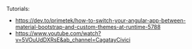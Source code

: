 Tutorials:

- https://dev.to/primetek/how-to-switch-your-angular-app-between-material-bootstrap-and-custom-themes-at-runtime-5788
- https://www.youtube.com/watch?v=5VOuUdDXRsE&ab_channel=CagatayCivici
